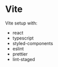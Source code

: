 # Vite

Vite setup with:

- react
- typescript
- styled-components
- eslint
- prettier
- lint-staged
